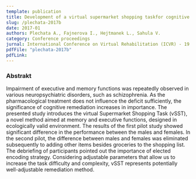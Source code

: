 ```yaml
---
template: publication
title: Development of a virtual supermarket shopping taskfor cognitive remediation of memory and executivefunctions in schizophrenia
slug: /plechata-2017b
date: 2017-01
authors: Plechata A., Fajnerova I., Hejtmanek L., Sahula V.
category: Conference proceedings
jurnal: International Conference on Virtual Rehabilitation (ICVR) - 19.-21. 6. 2017, Montreal, Canada
pdfFile: "plechata-2017b"
pdfLink:
---
```


### Abstrakt

Impairment of executive and memory functions was repeatedly observed in various neuropsychiatric disorders, such as schizophrenia. As the pharmacological treatment does not influence the deficit sufficiently, the significance of cognitive remediation increases in importance. The presented study introduces the virtual Supermarket Shopping Task (vSST), a novel method aimed at memory and executive functions, designed in ecologically valid environment. The results of the first pilot study showed significant difference in the performance between the males and females. In the second pilot, the difference between males and females was eliminated subsequently to adding other items besides groceries to the shopping list. The debriefing of participants pointed out the importance of elected encoding strategy. Considering adjustable parameters that allow us to increase the task difficulty and complexity, vSST represents potentially well-adjustable remediation method.